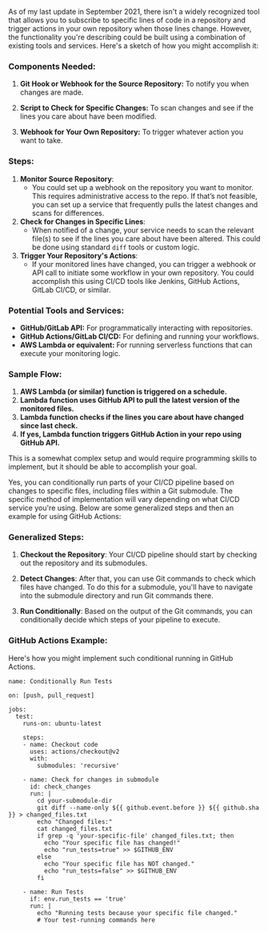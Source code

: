 As of my last update in September 2021, there isn't a widely recognized tool that allows you to subscribe to specific lines of code in a repository and trigger actions in your own repository when those lines change. However, the functionality you're describing could be built using a combination of existing tools and services. Here's a sketch of how you might accomplish it:

### Components Needed:

1. **Git Hook or Webhook for the Source Repository:** To notify you when changes are made.
    
2. **Script to Check for Specific Changes:** To scan changes and see if the lines you care about have been modified.
    
3. **Webhook for Your Own Repository:** To trigger whatever action you want to take.
    

### Steps:

1. **Monitor Source Repository**:
    - You could set up a webhook on the repository you want to monitor. This requires administrative access to the repo. If that’s not feasible, you can set up a service that frequently pulls the latest changes and scans for differences.
2. **Check for Changes in Specific Lines**:
    - When notified of a change, your service needs to scan the relevant file(s) to see if the lines you care about have been altered. This could be done using standard `diff` tools or custom logic.
3. **Trigger Your Repository's Actions**:
    - If your monitored lines have changed, you can trigger a webhook or API call to initiate some workflow in your own repository. You could accomplish this using CI/CD tools like Jenkins, GitHub Actions, GitLab CI/CD, or similar.

### Potential Tools and Services:

- **GitHub/GitLab API:** For programmatically interacting with repositories.
- **GitHub Actions/GitLab CI/CD:** For defining and running your workflows.
- **AWS Lambda or equivalent:** For running serverless functions that can execute your monitoring logic.

### Sample Flow:

1. **AWS Lambda (or similar) function is triggered on a schedule.**
2. **Lambda function uses GitHub API to pull the latest version of the monitored files.**
3. **Lambda function checks if the lines you care about have changed since last check.**
4. **If yes, Lambda function triggers GitHub Action in your repo using GitHub API.**

This is a somewhat complex setup and would require programming skills to implement, but it should be able to accomplish your goal.

Yes, you can conditionally run parts of your CI/CD pipeline based on changes to specific files, including files within a Git submodule. The specific method of implementation will vary depending on what CI/CD service you're using. Below are some generalized steps and then an example for using GitHub Actions:

### Generalized Steps:

1. **Checkout the Repository**: Your CI/CD pipeline should start by checking out the repository and its submodules.
    
2. **Detect Changes**: After that, you can use Git commands to check which files have changed. To do this for a submodule, you'll have to navigate into the submodule directory and run Git commands there.
    
3. **Run Conditionally**: Based on the output of the Git commands, you can conditionally decide which steps of your pipeline to execute.
    

### GitHub Actions Example:

Here's how you might implement such conditional running in GitHub Actions.

```
name: Conditionally Run Tests

on: [push, pull_request]

jobs:
  test:
    runs-on: ubuntu-latest

    steps:
    - name: Checkout code
      uses: actions/checkout@v2
      with:
        submodules: 'recursive'

    - name: Check for changes in submodule
      id: check_changes
      run: |
        cd your-submodule-dir
        git diff --name-only ${{ github.event.before }} ${{ github.sha }} > changed_files.txt
        echo "Changed files:"
        cat changed_files.txt
        if grep -q 'your-specific-file' changed_files.txt; then
          echo "Your specific file has changed!"
          echo "run_tests=true" >> $GITHUB_ENV
        else
          echo "Your specific file has NOT changed."
          echo "run_tests=false" >> $GITHUB_ENV
        fi

    - name: Run Tests
      if: env.run_tests == 'true'
      run: |
        echo "Running tests because your specific file changed."
        # Your test-running commands here

```